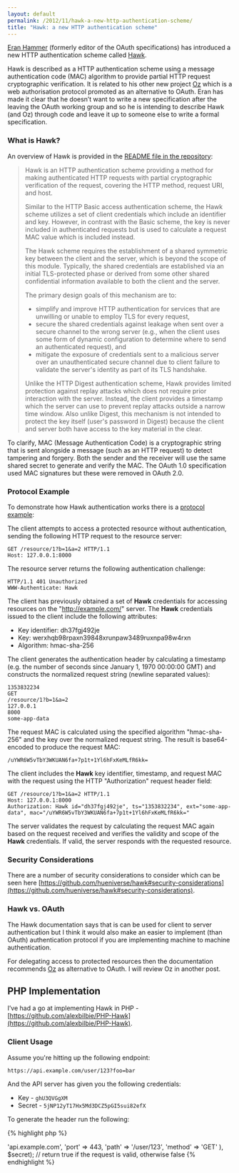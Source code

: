 ```yaml
---
layout: default
permalink: /2012/11/hawk-a-new-http-authentication-scheme/
title: "Hawk: a new HTTP authentication scheme"
---
```


[Eran Hammer](http://hueniverse.com/) (formerly editor of the OAuth specifications) has introduced a new HTTP authentication scheme called [Hawk](https://github.com/hueniverse/hawk).

Hawk is described as a HTTP authentication scheme using a message authentication code (MAC) algorithm to provide partial HTTP request cryptographic verification. It is related to his other new project [Oz](https://github.com/hueniverse/oz) which is a web authorisation protocol promoted as an alternative to OAuth. Eran has made it clear that he doesn’t want to write a new specification after the leaving the OAuth working group and so he is intending to describe Hawk (and Oz) through code and leave it up to someone else to write a formal specification.

### What is Hawk?

An overview of Hawk is provided in the [README file in the repository](https://github.com/hueniverse/hawk/blob/master/README.md#introduction):

> Hawk is an HTTP authentication scheme providing a method for making authenticated HTTP requests with partial cryptographic verification of the request, covering the HTTP method, request URI, and host.
>
> Similar to the HTTP Basic access authentication scheme, the Hawk scheme utilizes a set of client credentials which include an identifier and key. However, in contrast with the Basic scheme, the key is never included in authenticated requests but is used to calculate a request MAC value which is included instead.
>
> The Hawk scheme requires the establishment of a shared symmetric key between the client and the server, which is beyond the scope of this module. Typically, the shared credentials are established via an initial TLS-protected phase or derived from some other shared confidential information available to both the client and the server.
>
> The primary design goals of this mechanism are to:
>
> * simplify and improve HTTP authentication for services that are unwilling or unable to employ TLS for every request,
> * secure the shared credentials against leakage when sent over a secure channel to the wrong server (e.g., when the client uses some form of dynamic configuration to determine where to send an authenticated request), and
> * mitigate the exposure of credentials sent to a malicious server over an unauthenticated secure channel due to client failure to validate the server's identity as part of its TLS handshake.
>
> Unlike the HTTP Digest authentication scheme, Hawk provides limited protection against replay attacks which does not require prior interaction with the server. Instead, the client provides a timestamp which the server can use to prevent replay attacks outside a narrow time window. Also unlike Digest, this mechanism is not intended to protect the key itself (user's password in Digest) because the client and server both have access to the key material in the clear.

To clarify, MAC (Message Authentication Code) is a cryptographic string that is sent alongside a message (such as an HTTP request) to detect tampering and forgery. Both the sender and the receiver will use the same shared secret to generate and verify the MAC. The OAuth 1.0 specification used MAC signatures but these were removed in OAuth 2.0.

### Protocol Example

To demonstrate how Hawk authentication works there is a [protocol example](https://github.com/hueniverse/hawk/blob/master/README.md#protocol-example):

The client attempts to access a protected resource without authentication, sending the following HTTP request to
the resource server:

	GET /resource/1?b=1&a=2 HTTP/1.1
	Host: 127.0.0.1:8000

The resource server returns the following authentication challenge:

	HTTP/1.1 401 Unauthorized
	WWW-Authenticate: Hawk

The client has previously obtained a set of **Hawk** credentials for accessing resources on the "http://example.com/"
server. The **Hawk** credentials issued to the client include the following attributes:

* Key identifier:  dh37fgj492je
* Key:  werxhqb98rpaxn39848xrunpaw3489ruxnpa98w4rxn
* Algorithm:  hmac-sha-256

The client generates the authentication header by calculating a timestamp (e.g. the number of seconds since January 1,
1970 00:00:00 GMT) and constructs the normalized request string (newline separated values):

	1353832234
	GET
	/resource/1?b=1&a=2
	127.0.0.1
	8000
	some-app-data

The request MAC is calculated using the specified algorithm "hmac-sha-256" and the key over the normalized request string.
The result is base64-encoded to produce the request MAC:

	/uYWR6W5vTbY3WKUAN6fa+7p1t+1Yl6hFxKeMLfR6kk=

The client includes the **Hawk** key identifier, timestamp, and request MAC with the request using the HTTP "Authorization"
request header field:

	GET /resource/1?b=1&a=2 HTTP/1.1
	Host: 127.0.0.1:8000
	Authorization: Hawk id="dh37fgj492je", ts="1353832234", ext="some-app-data", mac="/uYWR6W5vTbY3WKUAN6fa+7p1t+1Yl6hFxKeMLfR6kk="

The server validates the request by calculating the request MAC again based on the request received and verifies the validity and scope of the **Hawk** credentials. If valid, the server responds with the requested resource.

### Security Considerations

There are a number of security considerations to consider which can be seen here [https://github.com/hueniverse/hawk#security-considerations](https://github.com/hueniverse/hawk#security-considerations).

### Hawk vs. OAuth

The Hawk documentation says that is can be used for client to server authentication but I think it would also make an easier to implement (than OAuth) authentication protocol if you are implementing machine to machine authentication.

For delegating access to protected resources then the documentation recommends [Oz](https://github.com/hueniverse/oz) as alternative to OAuth. I will review Oz in another post.

## PHP Implementation

I’ve had a go at implementing Hawk in PHP - [https://github.com/alexbilbie/PHP-Hawk](https://github.com/alexbilbie/PHP-Hawk).

### Client Usage

Assume you're hitting up the following endpoint:

`https://api.example.com/user/123?foo=bar`

And the API server has given you the following credentials:

* Key - `ghU3QVGgXM`
* Secret - `5jNP12yT17Hx5Md3DCZ5pGI5sui82efX`

To generate the header run the following:

{% highlight php %}
<?php
$key = 'ghU3QVGgXM';
$secret = '5jNP12yT17Hx5Md3DCZ5pGI5sui82efX';
$hawk = Hawk::generateHeader($key, $secret, 'GET', 'https://api.example.com/user/123?foo=bar');
{% endhighlight %}

You can also pass in additional application specific data with an `ext` key in the array.

Once you've got the Hawk string include it in your HTTP request as an `Authorization` header.

### Server Usage

On your API endpoint if the incoming request is missing an authorization header then return the following two headers:

`HTTP/1.1 401 Unauthorized`
`WWW-Authenticate: Hawk`

If the request does contain a Hawk authorization header then process it like so:

{% highlight php %}
<?php
$hawk = ''; // the authorisation header

// First parse the header to get the parts from the string
$hawk_parts = Hawk::parseHeader($hawk);

// Then with your own function, get the secret for the key from the database
$secret = getSecret($hark_parts['id']);

// Now validate the request
$valid = Hawk::verifyHeader($hawk, array(
	'host'	=>	'api.example.com',
	'port'	=>	443,
	'path'	=>	'/user/123',
	'method'	=>	'GET'
), $secret); // return true if the request is valid, otherwise false
{% endhighlight %}
